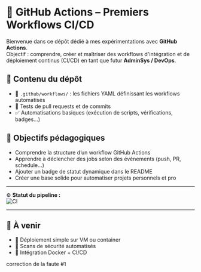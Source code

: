 # 🤖 GitHub Actions – Premiers Workflows CI/CD

Bienvenue dans ce dépôt dédié à mes expérimentations avec **GitHub Actions**.  
Objectif : comprendre, créer et maîtriser des workflows d'intégration et de déploiement continus (CI/CD) en tant que futur **AdminSys / DevOps**.

## 🚀 Contenu du dépôt

- 📁 `.github/workflows/` : les fichiers YAML définissant les workflows automatisés
- 🧪 Tests de pull requests et de commits
- ✅ Automatisations basiques (exécution de scripts, vérifications, badges...)

## 🎯 Objectifs pédagogiques

- Comprendre la structure d’un workflow GitHub Actions
- Apprendre à déclencher des jobs selon des événements (push, PR, schedule…)
- Ajouter un badge de statut dynamique dans le README
- Créer une base solide pour automatiser projets personnels et pro

---

⚙️ **Statut du pipeline :**  
![CI](https://github.com/loicpgs/github-actions/actions/workflows/ci.yml/badge.svg)

---

## 📌 À venir

- 🚧 Déploiement simple sur VM ou container
- 🔐 Scans de sécurité automatisés
- 🐳 Intégration Docker + CI/CD

correction de la faute #1
